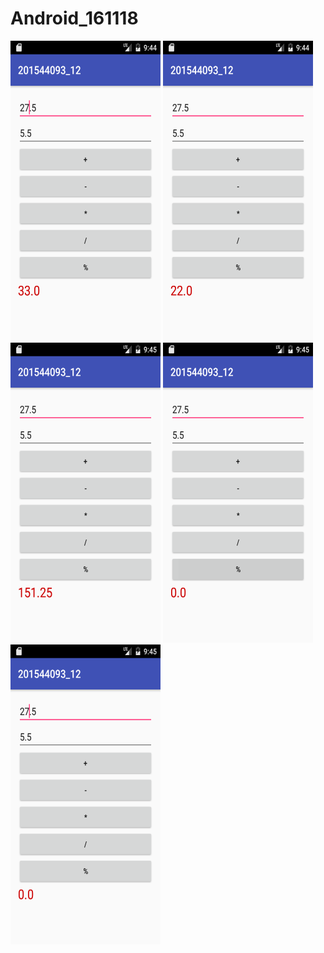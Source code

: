# Android_161118
<img src="https://github.com/leeym008/Android_161118/blob/master/app/img/Screenshot_1.png" width="240" height="480"/>
<img src="https://github.com/leeym008/Android_161118/blob/master/app/img/Screenshot_2.png" width="240" height="480"/>
<img src="https://github.com/leeym008/Android_161118/blob/master/app/img/Screenshot_3.png" width="240" height="480"/>
<img src="https://github.com/leeym008/Android_161118/blob/master/app/img/Screenshot_4.png" width="240" height="480"/>
<img src="https://github.com/leeym008/Android_161118/blob/master/app/img/Screenshot_5.png" width="240" height="480"/>
